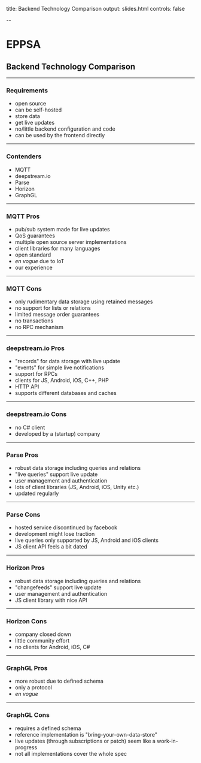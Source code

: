 title: Backend Technology Comparison
output: slides.html
controls: false

--

# EPPSA
## Backend Technology Comparison

---

### Requirements

* open source
* can be self-hosted
* store data
* get live updates
* no/little backend configuration and code
* can be used by the frontend directly

---

### Contenders

* MQTT
* deepstream.io
* Parse
* Horizon
* GraphGL

---

### MQTT Pros

* pub/sub system made for live updates
* QoS guarantees
* multiple open source server implementations
* client libraries for many languages
* open standard
* _en vogue_ due to IoT
* our experience

---

### MQTT Cons

* only rudimentary data storage using retained messages
* no support for lists or relations
* limited message order guarantees
* no transactions
* no RPC mechanism

---

### deepstream.io Pros

* "records" for data storage with live update
* "events" for simple live notifications
* support for RPCs
* clients for JS, Android, iOS, C++, PHP
* HTTP API
* supports different databases and caches

---

### deepstream.io Cons

* no C# client
* developed by a (startup) company

---

### Parse Pros

* robust data storage including queries and relations
* "live queries" support live update
* user management and authentication
* lots of client libraries (JS, Android, iOS, Unity etc.)
* updated regularly

---

### Parse Cons

* hosted service discontinued by facebook
* development might lose traction
* live queries only supported by JS, Android and iOS clients
* JS client API feels a bit dated

---

### Horizon Pros

* robust data storage including queries and relations
* "changefeeds" support live update
* user management and authentication
* JS client library with nice API

---

### Horizon Cons

* company closed down
* little community effort
* no clients for Android, iOS, C#

---

### GraphGL Pros

* more robust due to defined schema
* only a protocol
* _en vogue_

---

### GraphGL Cons

* requires a defined schema
* reference implementation is "bring-your-own-data-store"
* live updates (through subscriptions or patch) seem like a work-in-progress
* not all implementations cover the whole spec
